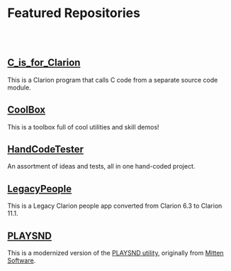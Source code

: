 # Featured Repositories
<br>
<br>

## [C_is_for_Clarion](https://github.com/StevenSchifter/ClarionProjects/tree/main/C_is_for_Clarion)<br>
This is a Clarion program that calls C code from a separate source code module.<br>

## [CoolBox](https://github.com/StevenSchifter/ClarionProjects/tree/main/CoolBox)<br>
This is a toolbox full of cool utilities and skill demos!<br>

## [HandCodeTester](https://github.com/StevenSchifter/ClarionProjects/tree/main/HandCodeTester)<br>
An assortment of ideas and tests, all in one hand-coded project.<br>

## [LegacyPeople](https://github.com/StevenSchifter/ClarionProjects/tree/main/LegacyPeople)<br>
This is a Legacy Clarion people app converted from Clarion 6.3 to Clarion 11.1.<br>

## [PLAYSND](https://github.com/StevenSchifter/ClarionProjects/tree/main/PLAYSND)<br>
This is a modernized version of the [PLAYSND utility](https://www.mittensoftware.com/DL/PLAYSND.ZIP), originally from [Mitten Software](https://www.mittensoftware.com/Downloads.htm).
